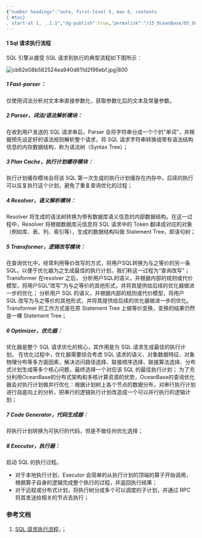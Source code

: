 ```yaml
---
{"number headings":"auto, first-level 5, max 6, contents
{ #toc}
, start-at 1, _.1.1","dg-publish":true,"permalink":"/15_OceanBase/05_OceanBase 性能调优/Sql 请求执行流程/","dgPassFrontmatter":true}
---
```



#### 1 Sql 请求执行流程

SQL 引擎从接受 SQL 请求到执行的典型流程如下图所示：

![cb62e08b582524ea940d611d2f96ebf.jpg|800](/img/user/15_OceanBase/05_OceanBase%20%E6%80%A7%E8%83%BD%E8%B0%83%E4%BC%98/01_attachments/cb62e08b582524ea940d611d2f96ebf.jpg)

##### 1 Fast-parser：
仅使用词法分析对文本串直接参数化，获取参数化后的文本及常量参数。
##### 2 Parser，词法/语法解析模块：
在收到用户发送的 SQL 请求串后，Parser 会将字符串分成一个个的"单词"，并根据预先设定好的语法规则解析整个请求，将 SQL 请求字符串转换成带有语法结构信息的内存数据结构，称为语法树（Syntax Tree）；
##### 3 Plan Cache，执行计划缓存模块：
执行计划缓存模块会将该 SQL 第一次生成的执行计划缓存在内存中，后续的执行可以反复执行这个计划，避免了重复查询优化的过程；
##### 4 Resolver，语义解析模块：
Resolver 将生成的语法树转换为带有数据库语义信息的内部数据结构。在这一过程中，Resolver 将根据数据库元信息将 SQL 请求中的 Token 翻译成对应的对象（例如库、表、列、索引等），生成的数据结构叫做 Statement Tree，即语句树；
##### 5 Transformer，逻辑改写模块：
在查询优化中，经常利用等价改写的方式，将用户SQL转换为与之等价的另一条SQL，以便于优化器为之生成最佳的执行计划，我们称这一过程为“查询改写”；
Transformer 在resolver 之后， 分析用户SQL的语义，并根据内部的规则或代价模型，将用户SQL“改写”为与之等价的其他形式，并将其提供给后续的优化器做进一步的优化；
分析用户 SQL 的语义，并根据内部的规则或代价模型，将用户 SQL 改写为与之等价的其他形式，并将其提供给后续的优化器做进一步的优化。Transformer 的工作方式是在原 Statement Tree 上做等价变换，变换的结果仍然是一棵 Statement Tree；
##### 6 Optimizer，优化器：
优化器是整个 SQL 请求优化的核心，其作用是为 SQL 请求生成最佳的执行计划。
在优化过程中，优化器需要综合考虑 SQL 请求的语义、对象数据特征、对象物理分布等多方面因素，解决访问路径选择、联接顺序选择、联接算法选择、分布式计划生成等多个核心问题，最终选择一个对应该 SQL 的最佳执行计划；
为了充分利用OceanBase的分布式架构和多核计算资源的优势，OceanBase的查询优化器会对执行计划做并行优化：根据计划树上各个节点的数据分布，对串行执行计划进行自底向上的分析，把串行的逻辑执行计划改造成一个可以并行执行的逻辑计划；
##### 7 Code Generator，代码生成器：
将执行计划转换为可执行的代码，但是不做任何优化选择；
##### 8 Executor，执行器：
启动 SQL 的执行过程。

- 对于本地执行计划，Executor 会简单的从执行计划的顶端的算子开始调用，根据算子自身的逻辑完成整个执行的过程，并返回执行结果；
- 对于远程或分布式计划，将执行树分成多个可以调度的子计划，并通过 RPC 将其发送给相关的节点去执行；


### 参考文档
1. [SQL 请求执行流程](https://www.oceanbase.com/docs/common-oceanbase-database-cn-10000000001692964)，；



